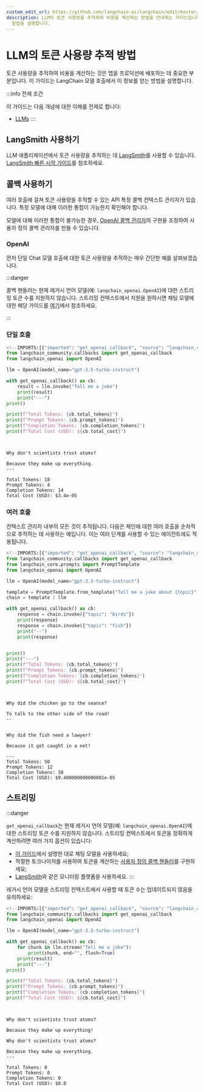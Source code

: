 ```yaml
---
custom_edit_url: https://github.com/langchain-ai/langchain/edit/master/docs/docs/how_to/llm_token_usage_tracking.ipynb
description: LLM의 토큰 사용량을 추적하여 비용을 계산하는 방법을 안내하는 가이드입니다. LangChain 모델 호출에서 정보를 얻는
  방법을 설명합니다.
---
```


# LLM의 토큰 사용량 추적 방법

토큰 사용량을 추적하여 비용을 계산하는 것은 앱을 프로덕션에 배포하는 데 중요한 부분입니다. 이 가이드는 LangChain 모델 호출에서 이 정보를 얻는 방법을 설명합니다.

:::info 전제 조건

이 가이드는 다음 개념에 대한 이해를 전제로 합니다:

- [LLMs](/docs/concepts/#llms)
:::

## LangSmith 사용하기

LLM 애플리케이션에서 토큰 사용량을 추적하는 데 [LangSmith](https://www.langchain.com/langsmith)를 사용할 수 있습니다. [LangSmith 빠른 시작 가이드](https://docs.smith.langchain.com/)를 참조하세요.

## 콜백 사용하기

여러 호출에 걸쳐 토큰 사용량을 추적할 수 있는 API 특정 콜백 컨텍스트 관리자가 있습니다. 특정 모델에 대해 이러한 통합이 가능한지 확인해야 합니다.

모델에 대해 이러한 통합이 불가능한 경우, [OpenAI 콜백 관리자](https://api.python.langchain.com/en/latest/_modules/langchain_community/callbacks/openai_info.html#OpenAICallbackHandler)의 구현을 조정하여 사용자 정의 콜백 관리자를 만들 수 있습니다.

### OpenAI

먼저 단일 Chat 모델 호출에 대한 토큰 사용량을 추적하는 매우 간단한 예를 살펴보겠습니다.

:::danger

콜백 핸들러는 현재 레거시 언어 모델(예: `langchain_openai.OpenAI`)에 대한 스트리밍 토큰 수를 지원하지 않습니다. 스트리밍 컨텍스트에서 지원을 원하시면 채팅 모델에 대한 해당 가이드를 [여기](/docs/how_to/chat_token_usage_tracking)에서 참조하세요.

:::

### 단일 호출

```python
<!--IMPORTS:[{"imported": "get_openai_callback", "source": "langchain_community.callbacks", "docs": "https://api.python.langchain.com/en/latest/callbacks/langchain_community.callbacks.manager.get_openai_callback.html", "title": "How to track token usage for LLMs"}, {"imported": "OpenAI", "source": "langchain_openai", "docs": "https://api.python.langchain.com/en/latest/llms/langchain_openai.llms.base.OpenAI.html", "title": "How to track token usage for LLMs"}]-->
from langchain_community.callbacks import get_openai_callback
from langchain_openai import OpenAI

llm = OpenAI(model_name="gpt-3.5-turbo-instruct")

with get_openai_callback() as cb:
    result = llm.invoke("Tell me a joke")
    print(result)
    print("---")
print()

print(f"Total Tokens: {cb.total_tokens}")
print(f"Prompt Tokens: {cb.prompt_tokens}")
print(f"Completion Tokens: {cb.completion_tokens}")
print(f"Total Cost (USD): ${cb.total_cost}")
```

```output


Why don't scientists trust atoms?

Because they make up everything.
---

Total Tokens: 18
Prompt Tokens: 4
Completion Tokens: 14
Total Cost (USD): $3.4e-05
```

### 여러 호출

컨텍스트 관리자 내부의 모든 것이 추적됩니다. 다음은 체인에 대한 여러 호출을 순차적으로 추적하는 데 사용하는 예입니다. 이는 여러 단계를 사용할 수 있는 에이전트에도 적용됩니다.

```python
<!--IMPORTS:[{"imported": "get_openai_callback", "source": "langchain_community.callbacks", "docs": "https://api.python.langchain.com/en/latest/callbacks/langchain_community.callbacks.manager.get_openai_callback.html", "title": "How to track token usage for LLMs"}, {"imported": "PromptTemplate", "source": "langchain_core.prompts", "docs": "https://api.python.langchain.com/en/latest/prompts/langchain_core.prompts.prompt.PromptTemplate.html", "title": "How to track token usage for LLMs"}, {"imported": "OpenAI", "source": "langchain_openai", "docs": "https://api.python.langchain.com/en/latest/llms/langchain_openai.llms.base.OpenAI.html", "title": "How to track token usage for LLMs"}]-->
from langchain_community.callbacks import get_openai_callback
from langchain_core.prompts import PromptTemplate
from langchain_openai import OpenAI

llm = OpenAI(model_name="gpt-3.5-turbo-instruct")

template = PromptTemplate.from_template("Tell me a joke about {topic}")
chain = template | llm

with get_openai_callback() as cb:
    response = chain.invoke({"topic": "birds"})
    print(response)
    response = chain.invoke({"topic": "fish"})
    print("--")
    print(response)


print()
print("---")
print(f"Total Tokens: {cb.total_tokens}")
print(f"Prompt Tokens: {cb.prompt_tokens}")
print(f"Completion Tokens: {cb.completion_tokens}")
print(f"Total Cost (USD): ${cb.total_cost}")
```

```output


Why did the chicken go to the seance?

To talk to the other side of the road!
--


Why did the fish need a lawyer?

Because it got caught in a net!

---
Total Tokens: 50
Prompt Tokens: 12
Completion Tokens: 38
Total Cost (USD): $9.400000000000001e-05
```

## 스트리밍

:::danger

`get_openai_callback`는 현재 레거시 언어 모델(예: `langchain_openai.OpenAI`)에 대한 스트리밍 토큰 수를 지원하지 않습니다. 스트리밍 컨텍스트에서 토큰을 정확하게 계산하려면 여러 가지 옵션이 있습니다:

- [이 가이드](/docs/how_to/chat_token_usage_tracking)에서 설명한 대로 채팅 모델을 사용하세요;
- 적절한 토크나이저를 사용하여 토큰을 계산하는 [사용자 정의 콜백 핸들러](/docs/how_to/custom_callbacks/)를 구현하세요;
- [LangSmith](https://www.langchain.com/langsmith)와 같은 모니터링 플랫폼을 사용하세요.
:::

레거시 언어 모델을 스트리밍 컨텍스트에서 사용할 때 토큰 수는 업데이트되지 않음을 유의하세요:

```python
<!--IMPORTS:[{"imported": "get_openai_callback", "source": "langchain_community.callbacks", "docs": "https://api.python.langchain.com/en/latest/callbacks/langchain_community.callbacks.manager.get_openai_callback.html", "title": "How to track token usage for LLMs"}, {"imported": "OpenAI", "source": "langchain_openai", "docs": "https://api.python.langchain.com/en/latest/llms/langchain_openai.llms.base.OpenAI.html", "title": "How to track token usage for LLMs"}]-->
from langchain_community.callbacks import get_openai_callback
from langchain_openai import OpenAI

llm = OpenAI(model_name="gpt-3.5-turbo-instruct")

with get_openai_callback() as cb:
    for chunk in llm.stream("Tell me a joke"):
        print(chunk, end="", flush=True)
    print(result)
    print("---")
print()

print(f"Total Tokens: {cb.total_tokens}")
print(f"Prompt Tokens: {cb.prompt_tokens}")
print(f"Completion Tokens: {cb.completion_tokens}")
print(f"Total Cost (USD): ${cb.total_cost}")
```

```output


Why don't scientists trust atoms?

Because they make up everything!

Why don't scientists trust atoms?

Because they make up everything.
---

Total Tokens: 0
Prompt Tokens: 0
Completion Tokens: 0
Total Cost (USD): $0.0
```